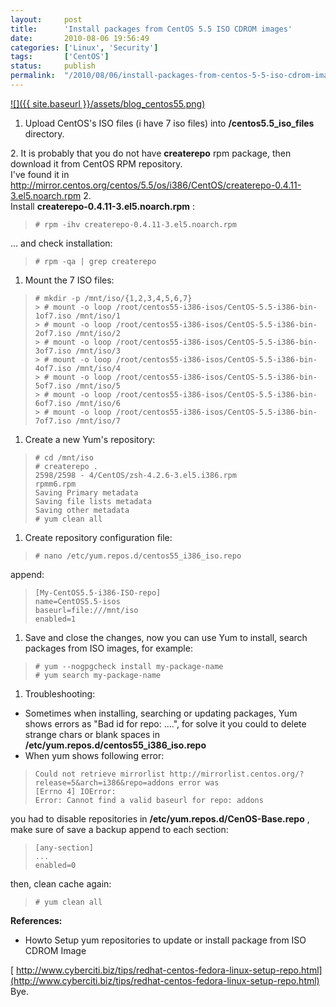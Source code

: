 ```yaml
---
layout:     post
title:      'Install packages from CentOS 5.5 ISO CDROM images'
date:       2010-08-06 19:56:49
categories: ['Linux', 'Security']
tags:       ['CentOS']
status:     publish 
permalink:  "/2010/08/06/install-packages-from-centos-5-5-iso-cdrom-images/"
---
```

[![]({{ site.baseurl }}/assets/blog_centos55.png)](http://holisticsecurity.files.wordpress.com/2010/08/blog_centos55.png)
1. Upload CentOS's ISO files (i have 7 iso files) into **/centos5.5_iso_files** directory.  
<!-- more -->  
2\. It is probably that you do not have **createrepo** rpm package, then download it from CentOS RPM repository.  
I've found it in <http://mirror.centos.org/centos/5.5/os/i386/CentOS/createrepo-0.4.11-3.el5.noarch.rpm>
2.   
Install **createrepo-0.4.11-3.el5.noarch.rpm** :
>     
>     # rpm -ihv createrepo-0.4.11-3.el5.noarch.rpm
... and check installation:
>     
>     # rpm -qa | grep createrepo
1. Mount the 7 ISO files:
>     
>     # mkdir -p /mnt/iso/{1,2,3,4,5,6,7}  
>     > # mount -o loop /root/centos55-i386-isos/CentOS-5.5-i386-bin-1of7.iso /mnt/iso/1  
>     > # mount -o loop /root/centos55-i386-isos/CentOS-5.5-i386-bin-2of7.iso /mnt/iso/2  
>     > # mount -o loop /root/centos55-i386-isos/CentOS-5.5-i386-bin-3of7.iso /mnt/iso/3  
>     > # mount -o loop /root/centos55-i386-isos/CentOS-5.5-i386-bin-4of7.iso /mnt/iso/4  
>     > # mount -o loop /root/centos55-i386-isos/CentOS-5.5-i386-bin-5of7.iso /mnt/iso/5  
>     > # mount -o loop /root/centos55-i386-isos/CentOS-5.5-i386-bin-6of7.iso /mnt/iso/6  
>     > # mount -o loop /root/centos55-i386-isos/CentOS-5.5-i386-bin-7of7.iso /mnt/iso/7
1. Create a new Yum's repository:
>     # cd /mnt/iso
>     # createrepo .
>     2598/2598 - 4/CentOS/zsh-4.2.6-3.el5.i386.rpm                                   rpmm6.rpm
>     Saving Primary metadata
>     Saving file lists metadata
>     Saving other metadata
>     # yum clean all
1. Create repository configuration file:
>     # nano /etc/yum.repos.d/centos55_i386_iso.repo
append:
>     [My-CentOS5.5-i386-ISO-repo]
>     name=CentOS5.5-isos
>     baseurl=file:///mnt/iso
>     enabled=1
1. Save and close the changes, now you can use Yum to install, search packages from ISO images, for example:
>     # yum --nogpgcheck install my-package-name
>     # yum search my-package-name
1. Troubleshooting:
* Sometimes when installing, searching or updating packages, Yum shows errors as "Bad id for repo: ....", for solve it you could to delete strange chars or blank spaces in **/etc/yum.repos.d/centos55_i386_iso.repo**
* When yum shows following error:
>     Could not retrieve mirrorlist http://mirrorlist.centos.org/?release=5&arch=i386&repo=addons error was
>     [Errno 4] IOError:
>     Error: Cannot find a valid baseurl for repo: addons
you had to disable repositories in **/etc/yum.repos.d/CenOS-Base.repo** , make sure of save a backup
append to each section:
>     [any-section]
>     ...
>     enabled=0
then, clean cache again:
>     # yum clean all
**References:**  
* Howto Setup yum repositories to update or install package from ISO CDROM Image  

[ http://www.cyberciti.biz/tips/redhat-centos-fedora-linux-setup-repo.html](http://www.cyberciti.biz/tips/redhat-centos-fedora-linux-setup-repo.html)
Bye.
